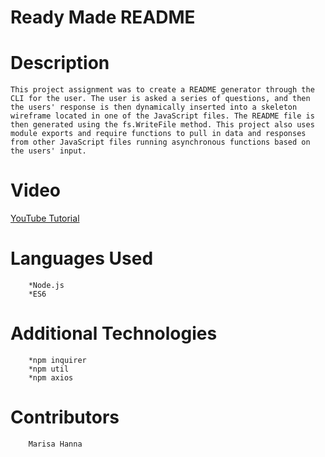 #       Ready Made README


#       Description


    This project assignment was to create a README generator through the CLI for the user. The user is asked a series of questions, and then the users' response is then dynamically inserted into a skeleton wireframe located in one of the JavaScript files. The README file is then generated using the fs.WriteFile method. This project also uses module exports and require functions to pull in data and responses from other JavaScript files running asynchronous functions based on the users' input. 



#       Video

[YouTube Tutorial](https://youtu.be/HGLTu23K0mI)

#       Languages Used

        *Node.js
        *ES6


#       Additional Technologies

        *npm inquirer
        *npm util
        *npm axios


#       Contributors

        Marisa Hanna
